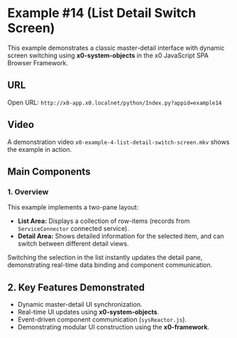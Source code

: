 # Example #14 (List Detail Switch Screen)

This example demonstrates a classic master-detail interface with dynamic screen switching
using **x0-system-objects** in the x0 JavaScript SPA Browser Framework.

## URL

Open URL: `http://x0-app.x0.localnet/python/Index.py?appid=example14`

## Video

A demonstration video `x0-example-4-list-detail-switch-screen.mkv` shows the example in action.

## Main Components

### 1. Overview

This example implements a two-pane layout:

- **List Area:** Displays a collection of row-items (records from `ServiceConnector` connected service).
- **Detail Area:** Shows detailed information for the selected item, and can switch between different detail views.

Switching the selection in the list instantly updates the detail pane, demonstrating real-time data binding and component communication.

## 2. Key Features Demonstrated

- Dynamic master-detail UI synchronization.
- Real-time UI updates using **x0-system-objects**.
- Event-driven component communication (`sysReactor.js`).
- Demonstrating modular UI construction using the **x0-framework**.
